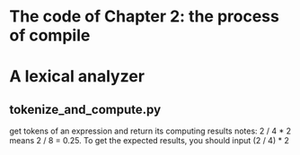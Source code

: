 # The code of Chapter 2: the process of compile
# A lexical analyzer

## tokenize_and_compute.py
get tokens of an expression and return its computing results
notes: 2 / 4 * 2 means 2 / 8 = 0.25. To get the expected results, you should input (2 / 4) * 2 